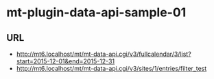 # mt-plugin-data-api-sample-01

## URL

- http://mt6.localhost/mt/mt-data-api.cgi/v3/fullcalendar/3/list?start=2015-12-01&end=2015-12-31
- http://mt6.localhost/mt/mt-data-api.cgi/v3/sites/1/entries/filter_test
